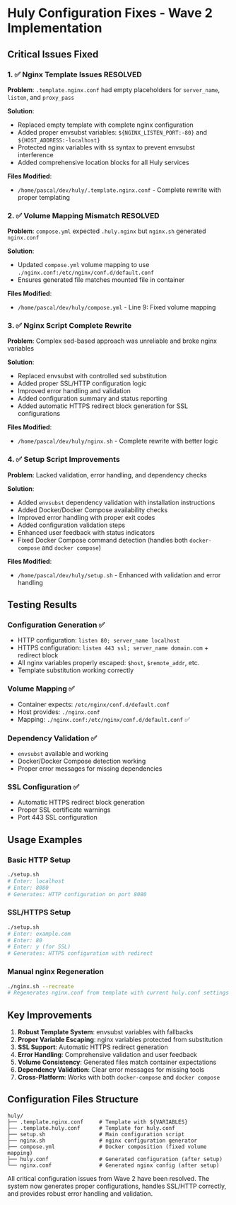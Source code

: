 # Huly Configuration Fixes - Wave 2 Implementation

## Critical Issues Fixed

### 1. ✅ Nginx Template Issues RESOLVED
**Problem**: `.template.nginx.conf` had empty placeholders for `server_name`, `listen`, and `proxy_pass`

**Solution**: 
- Replaced empty template with complete nginx configuration
- Added proper envsubst variables: `${NGINX_LISTEN_PORT:-80}` and `${HOST_ADDRESS:-localhost}`
- Protected nginx variables with `$$` syntax to prevent envsubst interference
- Added comprehensive location blocks for all Huly services

**Files Modified**:
- `/home/pascal/dev/huly/.template.nginx.conf` - Complete rewrite with proper templating

### 2. ✅ Volume Mapping Mismatch RESOLVED
**Problem**: `compose.yml` expected `.huly.nginx` but `nginx.sh` generated `nginx.conf`

**Solution**:
- Updated `compose.yml` volume mapping to use `./nginx.conf:/etc/nginx/conf.d/default.conf`
- Ensures generated file matches mounted file in container

**Files Modified**:
- `/home/pascal/dev/huly/compose.yml` - Line 9: Fixed volume mapping

### 3. ✅ Nginx Script Complete Rewrite
**Problem**: Complex sed-based approach was unreliable and broke nginx variables

**Solution**:
- Replaced envsubst with controlled sed substitution
- Added proper SSL/HTTP configuration logic
- Improved error handling and validation
- Added configuration summary and status reporting
- Added automatic HTTPS redirect block generation for SSL configurations

**Files Modified**:
- `/home/pascal/dev/huly/nginx.sh` - Complete rewrite with better logic

### 4. ✅ Setup Script Improvements
**Problem**: Lacked validation, error handling, and dependency checks

**Solution**:
- Added `envsubst` dependency validation with installation instructions
- Added Docker/Docker Compose availability checks  
- Improved error handling with proper exit codes
- Added configuration validation steps
- Enhanced user feedback with status indicators
- Fixed Docker Compose command detection (handles both `docker-compose` and `docker compose`)

**Files Modified**:
- `/home/pascal/dev/huly/setup.sh` - Enhanced with validation and error handling

## Testing Results

### Configuration Generation ✅
- HTTP configuration: `listen 80; server_name localhost`
- HTTPS configuration: `listen 443 ssl; server_name domain.com` + redirect block
- All nginx variables properly escaped: `$host`, `$remote_addr`, etc.
- Template substitution working correctly

### Volume Mapping ✅  
- Container expects: `/etc/nginx/conf.d/default.conf`
- Host provides: `./nginx.conf`
- Mapping: `./nginx.conf:/etc/nginx/conf.d/default.conf` ✅

### Dependency Validation ✅
- `envsubst` available and working
- Docker/Docker Compose detection working
- Proper error messages for missing dependencies

### SSL Configuration ✅
- Automatic HTTPS redirect block generation
- Proper SSL certificate warnings
- Port 443 SSL configuration

## Usage Examples

### Basic HTTP Setup
```bash
./setup.sh
# Enter: localhost
# Enter: 8080
# Generates: HTTP configuration on port 8080
```

### SSL/HTTPS Setup  
```bash
./setup.sh
# Enter: example.com
# Enter: 80
# Enter: y (for SSL)
# Generates: HTTPS configuration with redirect
```

### Manual nginx Regeneration
```bash
./nginx.sh --recreate
# Regenerates nginx.conf from template with current huly.conf settings
```

## Key Improvements

1. **Robust Template System**: envsubst variables with fallbacks
2. **Proper Variable Escaping**: nginx variables protected from substitution  
3. **SSL Support**: Automatic HTTPS redirect generation
4. **Error Handling**: Comprehensive validation and user feedback
5. **Volume Consistency**: Generated files match container expectations
6. **Dependency Validation**: Clear error messages for missing tools
7. **Cross-Platform**: Works with both `docker-compose` and `docker compose`

## Configuration Files Structure

```
huly/
├── .template.nginx.conf     # Template with ${VARIABLES}
├── .template.huly.conf      # Template for huly.conf  
├── setup.sh                 # Main configuration script
├── nginx.sh                 # nginx configuration generator
├── compose.yml              # Docker composition (fixed volume mapping)
├── huly.conf                # Generated configuration (after setup)
└── nginx.conf               # Generated nginx config (after setup)
```

All critical configuration issues from Wave 2 have been resolved. The system now generates proper configurations, handles SSL/HTTP correctly, and provides robust error handling and validation.